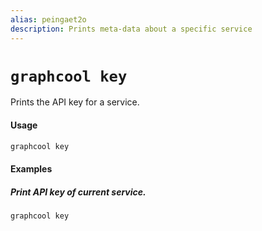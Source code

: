```yaml
---
alias: peingaet2o
description: Prints meta-data about a specific service
---
```


# `graphcool key`

Prints the API key for a service.

#### Usage

```sh
graphcool key
```

#### Examples

##### Print API key of current service.

```sh
graphcool key
```
